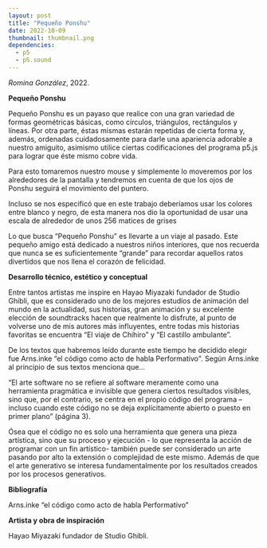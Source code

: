 ```yaml
---
layout: post
title: "Pequeño Ponshu"
date: 2022-10-09
thumbnail: thumbnail.png
dependencies:
  - p5
  - p5.sound
---
```


<div id="div-sketch">
  <script type="text/javascript" src="sketch.js"></script>
</div>

_Romina González_, 2022.

**Pequeño Ponshu**

Pequeño Ponshu es un payaso que realice con una gran variedad de formas geométricas básicas, como círculos, triángulos, rectángulos y líneas. Por otra parte, éstas mismas estarán repetidas de cierta forma y, además, ordenadas cuidadosamente para darle una apariencia adorable a nuestro amiguito, asimismo utilice ciertas codificaciones del programa p5.js para lograr que éste mismo cobre vida.  

Para esto tomaremos nuestro mouse y simplemente lo moveremos por los alrededores de la pantalla y tendremos en cuenta de que los ojos de Ponshu seguirá el movimiento del puntero. 

Incluso se nos especificó que en este trabajo deberíamos usar los colores entre blanco y negro, de esta manera nos dio la oportunidad de usar una escala de alrededor de unos 256 matices de grises 

Lo que busca “Pequeño Ponshu” es llevarte a un viaje al pasado. Este pequeño amigo está dedicado a nuestros niños interiores, que nos recuerda que nunca se es suficientemente “grande” para recordar aquellos ratos divertidos que nos llena el corazón de felicidad. 

**Desarrollo técnico, estético y conceptual**

Entre tantos artistas me inspire en Hayao Miyazaki fundador de Studio Ghibli, que es considerado uno de los mejores estudios de animación del mundo en la actualidad, sus historias, gran animación y su excelente elección de soundtracks hacen que realmente lo disfrute, al punto de volverse uno de mis autores más influyentes, entre todas mis historias favoritas se encuentra “El viaje de Chihiro” y “El castillo ambulante”. 

De los textos que habremos leído durante este tiempo he decidido elegir fue Arns.inke “el código como acto de habla Performativo".
Según Arns.inke al principio de sus textos menciona que…

“El arte software no se refiere al software meramente como una herramienta pragmática e invisible que genera ciertos resultados visibles, sino que, por el contrario, se centra en el propio código del programa –incluso cuando este código no se deja explícitamente abierto o puesto en primer plano” (página 3).

Ósea que el código no es solo una herramienta que genera una pieza artística, sino que su proceso y ejecución - lo que representa la acción de programar con un fin artístico- también puede ser considerado un arte pasando por alto la extensión o complejidad de este mismo. Además de que el arte generativo se interesa fundamentalmente por los resultados creados por los procesos generativos. 

**Bibliografía**

Arns.inke “el código como acto de habla Performativo"

**Artista y obra de inspiración**

Hayao Miyazaki fundador de Studio Ghibli.